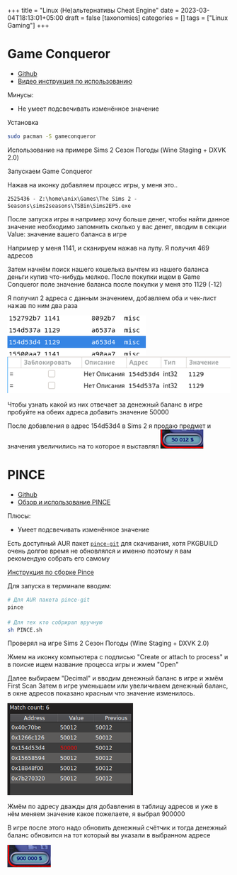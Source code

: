 +++
title = "Linux (Не)альтернативы Cheat Engine"
date = 2023-03-04T18:13:01+05:00
draft = false
[taxonomies]
categories = []
tags = ["Linux Gaming"]
+++
# Game Conqueror
* [Github](https://github.com/scanmem/scanmem/tree/main/gui)
* [Видео инструкция по использованию](https://www.youtube.com/watch?v=xBGCjtdfaq0)

Минусы:
* Не умеет подсвечивать изменённое значение

Установка
```bash
sudo pacman -S gameconqueror
```
Использование на примере Sims 2 Сезон Погоды (Wine Staging + DXVK 2.0)

Запускаем Game Conqueror

Нажав на иконку добавляем процесс игры, у меня это..
```
2525436 - Z:\home\anix\Games\The Sims 2 - Seasons\sims2seasons\TSBin\Sims2EP5.exe
```

После запуска игры я например хочу больше денег, чтобы найти данное значение необходимо запомнить сколько у вас денег, вводим в секции Value: значение вашего баланса в игре

Например у меня 1141, и сканируем нажав на лупу. Я получил 469 адресов

Затем начнём поиск нашего кошелька вычтем из нашего баланса деньги купив что-нибудь мелкое. После покупки ищем в Game Conqueror поле значение баланса после покупки у меня это 1129 (-12)

Я получил 2 адреса с данным значением, добавляем оба и чек-лист нажав по ним два раза

![](/images/linux-alternative-cheat-engine/1671552591.png)
![](/images/linux-alternative-cheat-engine/1671552562.png)

Чтобы узнать какой из них отвечает за денежный баланс в игре пробуйте на обеих адреса добавить значение 50000

После добавления в адрес 154d53d4 в Sims 2 я продаю предмет и значения увеличились  на то которое я выставлял
![](/images/linux-alternative-cheat-engine/changed-value.png)

# PINCE
* [Github](https://github.com/korcankaraokcu/PINCE)
* [Обзор и использование PINCE](https://www.youtube.com/watch?v=hUPvk2ejYTk)

Плюсы:
* Умеет подсвечивать изменённое значение

Есть доступный AUR пакет [``pince-git``](https://aur.archlinux.org/packages/pince-git) для скачивания, хотя PKGBUILD очень долгое время не обновлялся и именно поэтому я вам рекомендую собрать его самому

[Инструкция по сборке Pince](https://github.com/korcankaraokcu/PINCE#installing)

Для запуска в терминале вводим:
```bash
# Для AUR пакета pince-git
pince

# Для тех кто собрирал вручную
sh PINCE.sh
```
Проверял на игре Sims 2 Сезон Погоды (Wine Staging + DXVK 2.0)

Жмем на иконку компьютера с подписью "Create or attach to process" и в поиске ищем название процесса игры и жмем "Open"

Далее выбираем "Decimal" и вводим денежный баланс в игре и жмём First Scan
Затем в игре уменьшаем или увеличиваем денежный баланс, в окне адресов показано красным что значение изменилось.

![](/images/linux-alternative-cheat-engine/1671555558.png)

Жмём по адресу дважды для добавления в таблицу адресов и уже в нём меняем значение какое пожелаете, я выбрал 900000

В игре после этого надо обновить денежный счётчик и тогда денежный баланс обновится на тот который вы указали в выбранном адресе

![](/images/linux-alternative-cheat-engine/1671556150.png)

